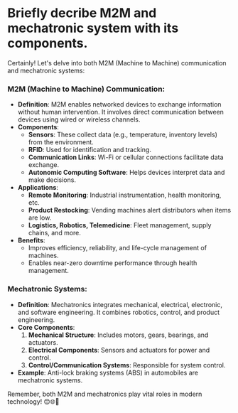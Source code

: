 # Briefly decribe M2M and mechatronic system with its components.
Certainly! Let's delve into both M2M (Machine to Machine) communication and mechatronic systems:

### M2M (Machine to Machine) Communication:
- **Definition**: M2M enables networked devices to exchange information without human intervention. It involves direct communication between devices using wired or wireless channels.
- **Components**:
    - **Sensors**: These collect data (e.g., temperature, inventory levels) from the environment.
    - **RFID**: Used for identification and tracking.
    - **Communication Links**: Wi-Fi or cellular connections facilitate data exchange.
    - **Autonomic Computing Software**: Helps devices interpret data and make decisions.
- **Applications**:
    - **Remote Monitoring**: Industrial instrumentation, health monitoring, etc.
    - **Product Restocking**: Vending machines alert distributors when items are low.
    - **Logistics, Robotics, Telemedicine**: Fleet management, supply chains, and more.
- **Benefits**:
    - Improves efficiency, reliability, and life-cycle management of machines.
    - Enables near-zero downtime performance through health management.

### Mechatronic Systems:
- **Definition**: Mechatronics integrates mechanical, electrical, electronic, and software engineering. It combines robotics, control, and product engineering.
- **Core Components**:
    1. **Mechanical Structure**: Includes motors, gears, bearings, and actuators.
    2. **Electrical Components**: Sensors and actuators for power and control.
    3. **Control/Communication Systems**: Responsible for system control.
- **Example**: Anti-lock braking systems (ABS) in automobiles are mechatronic systems.

Remember, both M2M and mechatronics play vital roles in modern technology! 😊🌐🤖

